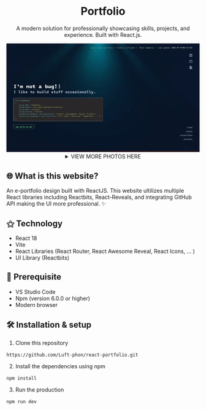<h1 align="center"> Portfolio </h1>
<p align="center">A modern solution for professionally showcasing skills, projects, and experience. Built with React.js.</p>
 <div  align="center" >
   <img alt="Fav Icon Png" src="https://github.com/Luft-phon/luftphon-portfolio/blob/main/public/portfolio.gif"/>
 </div>


 <details>
   <summary align="center">VIEW MORE PHOTOS HERE</summary>
    <img alt="Fav Icon Png" src="https://github.com/Luft-phon/luftphon-portfolio/blob/main/public/about.jpg" />
   <img alt="Fav Icon Png" src="https://github.com/Luft-phon/luftphon-portfolio/blob/main/public/experience.jpg"/>
 </details>

## 🌐  What is this website?
An e-portfolio design built with ReactJS. This website ultilizes multiple React libraries including Reactbits, React-Reveals, and integrating GitHub API making the UI more professional. ✨

## ⚝ Technology
- React 18
- Vite
- React Libraries (React Router, React Awesome Reveal, React Icons, ... )
- UI Library (Reactbits)

## 📌 Prerequisite
- VS Studio Code
- Npm (version 6.0.0 or higher)
- Modern browser

## 🛠 Installation & setup
1. Clone this repository
```
https://github.com/Luft-phon/react-portfolio.git
```
2. Install the dependencies using npm
```
npm install
```
3. Run the production
```
npm run dev
```




